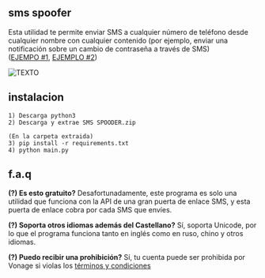 ## sms spoofer
Esta utilidad te permite enviar SMS a cualquier número de teléfono desde cualquier nombre con cualquier contenido (por ejemplo, enviar una notificación sobre un cambio de contraseña a través de SMS)  
([EJEMPO #1](https://i.imgur.com/SOmATqN.jpg), [EJEMPLO #2](https://i.imgur.com/Ll26s2U.jpg))

![TEXTO](https://i.imgur.com/zsosj2D.png)

## instalacion
```
1) Descarga python3
2) Descarga y extrae SMS SPOODER.zip

(En la carpeta extraida)
3) pip install -r requirements.txt
4) python main.py
```

## f.a.q
**(?) Es esto gratuito?**
Desafortunadamente, este programa es solo una utilidad que funciona con la API de una gran puerta de enlace SMS, y esta puerta de enlace cobra por cada SMS que envíes.

**(?) Soporta otros idiomas además del Castellano?**
Sí, soporta Unicode, por lo que el programa funciona tanto en inglés como en ruso, chino y otros idiomas.

**(?) Puedo recibir una prohibición?**
Sí, tu cuenta puede ser prohibida por Vonage si violas los [términos y condiciones](https://www.vonage.com/legal/communications-apis/terms-of-use/)


